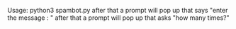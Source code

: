 Usage: python3 spambot.py
after that a prompt will pop up that says "enter the message : "
after that a prompt will pop up that asks "how many times?"

